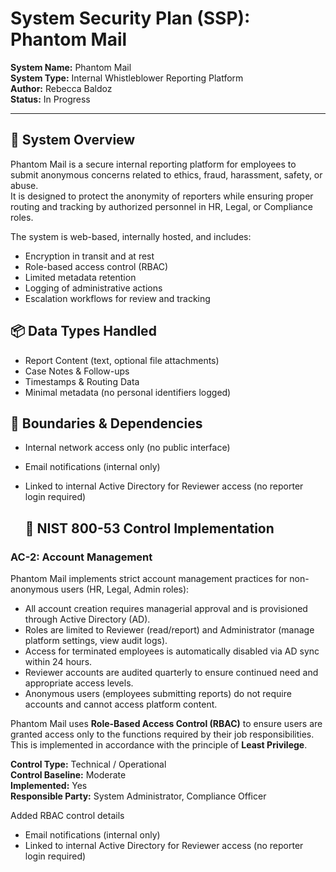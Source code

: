 # System Security Plan (SSP): Phantom Mail

**System Name:** Phantom Mail  
**System Type:** Internal Whistleblower Reporting Platform  
**Author:** Rebecca Baldoz  
**Status:** In Progress  

---

## 📄 System Overview

Phantom Mail is a secure internal reporting platform for employees to submit anonymous concerns related to ethics, fraud, harassment, safety, or abuse.  
It is designed to protect the anonymity of reporters while ensuring proper routing and tracking by authorized personnel in HR, Legal, or Compliance roles.

The system is web-based, internally hosted, and includes:
- Encryption in transit and at rest
- Role-based access control (RBAC)
- Limited metadata retention
- Logging of administrative actions
- Escalation workflows for review and tracking

## 📦 Data Types Handled

- Report Content (text, optional file attachments)  
- Case Notes & Follow-ups  
- Timestamps & Routing Data  
- Minimal metadata (no personal identifiers logged)


## 🧭 Boundaries & Dependencies

- Internal network access only (no public interface)  
- Email notifications (internal only)  
- Linked to internal Active Directory for Reviewer access (no reporter login required)

  ## 🔐 NIST 800-53 Control Implementation

### **AC-2: Account Management**

Phantom Mail implements strict account management practices for non-anonymous users (HR, Legal, Admin roles):

- All account creation requires managerial approval and is provisioned through Active Directory (AD).
- Roles are limited to Reviewer (read/report) and Administrator (manage platform settings, view audit logs).
- Access for terminated employees is automatically disabled via AD sync within 24 hours.
- Reviewer accounts are audited quarterly to ensure continued need and appropriate access levels.
- Anonymous users (employees submitting reports) do not require accounts and cannot access platform content.

Phantom Mail uses **Role-Based Access Control (RBAC)** to ensure users are granted access only to the functions required by their job responsibilities.  
This is implemented in accordance with the principle of **Least Privilege**.

**Control Type:** Technical / Operational  
**Control Baseline:** Moderate  
**Implemented:** Yes  
**Responsible Party:** System Administrator, Compliance Officer

Added RBAC control details

 
- Email notifications (internal only)  
- Linked to internal Active Directory for Reviewer access (no reporter login required)
